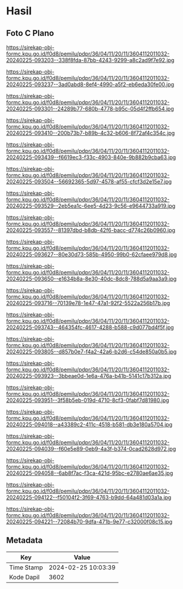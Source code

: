 # Hasil

## Foto C Plano

https://sirekap-obj-formc.kpu.go.id/f0d8/pemilu/pdpr/36/04/11/20/11/3604112011032-20240225-093203--338f8fda-87bb-4243-9299-a8c2ad9f7e92.jpg

https://sirekap-obj-formc.kpu.go.id/f0d8/pemilu/pdpr/36/04/11/20/11/3604112011032-20240225-093237--3ad0abd8-8ef4-4990-a5f2-eb6eda30fe00.jpg

https://sirekap-obj-formc.kpu.go.id/f0d8/pemilu/pdpr/36/04/11/20/11/3604112011032-20240225-093301--24289b77-680b-4778-b95c-05d4f2ffb654.jpg

https://sirekap-obj-formc.kpu.go.id/f0d8/pemilu/pdpr/36/04/11/20/11/3604112011032-20240225-093410--200b73b7-b89b-4c32-b606-8f72af4c354c.jpg

https://sirekap-obj-formc.kpu.go.id/f0d8/pemilu/pdpr/36/04/11/20/11/3604112011032-20240225-093439--f6619ec3-f33c-4903-840e-9b882b9cba63.jpg

https://sirekap-obj-formc.kpu.go.id/f0d8/pemilu/pdpr/36/04/11/20/11/3604112011032-20240225-093504--56692365-5d97-4578-af55-cfcf3d2e15e7.jpg

https://sirekap-obj-formc.kpu.go.id/f0d8/pemilu/pdpr/36/04/11/20/11/3604112011032-20240225-093529--2eb5ea1c-6ee5-4d23-9c56-e9644733a919.jpg

https://sirekap-obj-formc.kpu.go.id/f0d8/pemilu/pdpr/36/04/11/20/11/3604112011032-20240225-093557--81397dbd-b8db-42f6-bacc-d774c26b0960.jpg

https://sirekap-obj-formc.kpu.go.id/f0d8/pemilu/pdpr/36/04/11/20/11/3604112011032-20240225-093627--80e30d73-585b-4950-99b0-62cfaee979d8.jpg

https://sirekap-obj-formc.kpu.go.id/f0d8/pemilu/pdpr/36/04/11/20/11/3604112011032-20240225-093650--e1634b8a-8e30-40dc-8dc8-788d5a9aa3a9.jpg

https://sirekap-obj-formc.kpu.go.id/f0d8/pemilu/pdpr/36/04/11/20/11/3604112011032-20240225-093716--70139e78-1e47-47a1-92f2-5522a256b17b.jpg

https://sirekap-obj-formc.kpu.go.id/f0d8/pemilu/pdpr/36/04/11/20/11/3604112011032-20240225-093743--464354fc-4617-4288-b588-c9d077bd4f5f.jpg

https://sirekap-obj-formc.kpu.go.id/f0d8/pemilu/pdpr/36/04/11/20/11/3604112011032-20240225-093805--d857b0e7-f4a2-42a6-b2d6-c54de850a0b5.jpg

https://sirekap-obj-formc.kpu.go.id/f0d8/pemilu/pdpr/36/04/11/20/11/3604112011032-20240225-093923--3bbeae0d-1e6a-476a-b41b-5141c17b312a.jpg

https://sirekap-obj-formc.kpu.go.id/f0d8/pemilu/pdpr/36/04/11/20/11/3604112011032-20240225-093951--3f58b5eb-019d-4710-8cf3-0fabf7d81980.jpg

https://sirekap-obj-formc.kpu.go.id/f0d8/pemilu/pdpr/36/04/11/20/11/3604112011032-20240225-094018--a43389c2-411c-4518-b581-db3e180a5704.jpg

https://sirekap-obj-formc.kpu.go.id/f0d8/pemilu/pdpr/36/04/11/20/11/3604112011032-20240225-094039--f60e5e89-0eb9-4a3f-b374-0cad2628d972.jpg

https://sirekap-obj-formc.kpu.go.id/f0d8/pemilu/pdpr/36/04/11/20/11/3604112011032-20240225-094058--6ab8f7ac-f3ca-421d-95bc-e2780ae6ae35.jpg

https://sirekap-obj-formc.kpu.go.id/f0d8/pemilu/pdpr/36/04/11/20/11/3604112011032-20240225-094122--f50104f2-3f69-4763-b9dd-64a481d03a1a.jpg

https://sirekap-obj-formc.kpu.go.id/f0d8/pemilu/pdpr/36/04/11/20/11/3604112011032-20240225-094221--72084b70-9dfa-471b-9e77-c32000f08c15.jpg


## Metadata

| Key        | Value               |
| ---------- | ------------------- |
| Time Stamp | 2024-02-25 10:03:39 |
| Kode Dapil | 3602                |



